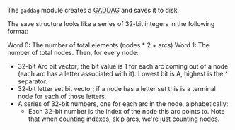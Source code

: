 The `gaddag` module creates a [GADDAG](http://en.wikipedia.org/wiki/GADDAG) and saves it to disk.

The save structure looks like a series of 32-bit integers in the following format:

Word 0: The number of total elements (nodes * 2 + arcs)
Word 1: The number of total nodes.
Then, for every node:
- 32-bit Arc bit vector; the bit value is 1 for each arc coming out of a node (each arc has a letter associated with it). Lowest bit is A, highest is the ^ separator.
- 32-bit letter set bit vector; if a node has a letter set this is a terminal node for each of those letters.
- A series of 32-bit numbers, one for each arc in the node, alphabetically:
  - Each 32-bit number is the index of the node this arc points to. Note that when counting indexes, skip arcs, we're just counting nodes.